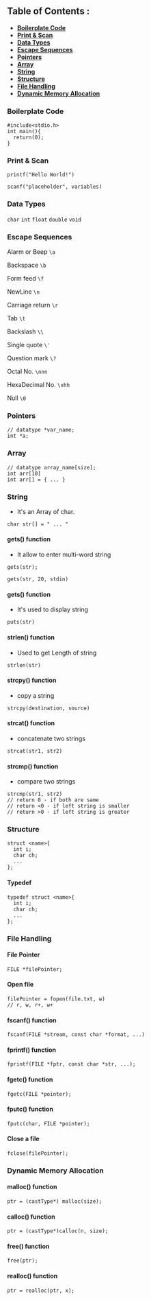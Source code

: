 ## Table of Contents : 
- <b>[Boilerplate Code](#boilerplate-code)</b>
- <b>[Print & Scan](#print--scan)</b>
- <b>[Data Types](#data-types)</b>
- <b>[Escape Sequences](#escape-sequences)</b>
- <b>[Pointers](#pointers)</b>
- <b>[Array](#array)</b>
- <b>[String](#string)</b>
- <b>[Structure](#structure)</b>
- <b>[File Handling](#file-handling)</b>
- <b>[Dynamic Memory Allocation](#dynamic-memory-allocation)</b>

### Boilerplate Code

```
#include<stdio.h>
int main(){
  return(0);
}
```

### Print & Scan

```
printf("Hello World!")

scanf("placeholder", variables)
```

### Data Types

`char` `int` `float` `double` `void`

### Escape Sequences

<p>Alarm or Beep <code>\a</code></p>
<p>Backspace <code>\b</code></p>
<p>Form feed <code>\f</code></p>
<p>NewLine <code>\n</code></p>
<p>Carriage return <code>\r</code></p>
<p>Tab <code>\t</code></p>
<p>Backslash <code>\\</code></p>
<p>Single quote <code>\'</code></p>
<p>Question mark <code>\?</code></p>
<p>Octal No. <code>\nnn</code></p>
<p>HexaDecimal No. <code>\xhh</code></p>
<p>Null <code>\0</code></p>

### Pointers

```
// datatype *var_name;
int *a;
```

### Array

```
// datatype array_name[size];
int arr[10]
int arr[] = { ... }
```

### String
- It's an Array of char.

```
char str[] = " ... "
```

#### gets() function
- It allow to enter multi-word string

```
gets(str);

gets(str, 20, stdin)
```

#### gets() function
- It's used to display string

```
puts(str)
```

#### strlen() function
- Used to get Length of string

```
strlen(str)
```

#### strcpy() function
- copy a string

```
strcpy(destination, source)
```

#### strcat() function
- concatenate two strings

```
strcat(str1, str2)
```

#### strcmp() function
- compare two strings

```
strcmp(str1, str2)
// return 0 - if both are same
// return <0 - if left string is smaller
// return >0 - if left string is greater
```

### Structure

```
struct <name>{
  int i;
  char ch;
  ...
};
```

#### Typedef

```
typedef struct <name>{
  int i;
  char ch;
  ...
};
```
### File Handling

#### File Pointer

```
FILE *filePointer;
```

#### Open file

```
filePointer = fopen(file.txt, w)
// r, w, r+, w+
```

#### fscanf() function

```
fscanf(FILE *stream, const char *format, ...)
```

#### fprintf() function

```
fprintf(FILE *fptr, const char *str, ...);
```

#### fgetc() function

```
fgetc(FILE *pointer);
```

#### fputc() function

```
fputc(char, FILE *pointer);
```

#### Close a file

```
fclose(filePointer);
```

### Dynamic Memory Allocation
#### malloc() function

```
ptr = (castType*) malloc(size);
```

#### calloc() function

```
ptr = (castType*)calloc(n, size);
```

#### free() function

```
free(ptr);
```

#### realloc() function

```
ptr = realloc(ptr, x);
```

